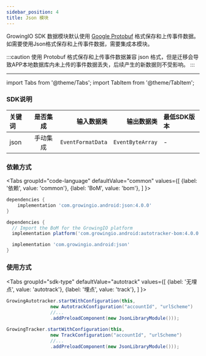 ```yaml
---
sidebar_position: 4
title: Json 模块
---
```


GrowingIO SDK 数据模块默认使用 [Google Protobuf](https://developers.google.cn/protocol-buffers) 格式保存和上传事件数据。如需要使用Json格式保存和上传事件数据，需要集成本模块。

:::caution
使用 Protobuf 格式保存和上传事件数据兼容 json 格式，但是迁移会导致APP本地数据库内未上传的事件数据丢失，后续产生的新数据则不受影响。
:::

--------
import Tabs from '@theme/Tabs';
import TabItem from '@theme/TabItem';

### SDK说明
| 关键词   | 是否集成|  输入数据类 | 输出数据类 | 最低SDK版本 |
| :------- | :------:   | --:|  ---:| :---|
| json  | 手动集成 | `EventFormatData` | `EventByteArray` | - |

### 依赖方式
<Tabs
  groupId="code-language"
  defaultValue="common"
  values={[
    {label: '依赖', value: 'common'},
    {label: 'BoM', value: 'bom'},
  ]
}>

<TabItem value="common">

```groovy
dependencies {
	implementation 'com.growingio.android:json:4.0.0'
}
```
</TabItem>

<TabItem value="bom">

```groovy
dependencies {
  // Import the BoM for the GrowingIO platform
  implementation platform('com.growingio.android:autotracker-bom:4.0.0')

  implementation 'com.growingio.android:json'
}
```

</TabItem>
</Tabs>

### 使用方式

<Tabs groupId="sdk-type"
  defaultValue="autotrack"
  values={[
    {label: '无埋点', value: 'autotrack'},
    {label: '埋点', value: 'track'},
  ]
}>

<TabItem value="autotrack">

```java
GrowingAutotracker.startWithConfiguration(this,
                new AutotrackConfiguration("accountId", "urlScheme")
                //...
                .addPreloadComponent(new JsonLibraryModule()));
```

</TabItem>
<TabItem value="track">

```java
GrowingTracker.startWithConfiguration(this,
                new TrackConfiguration("accountId", "urlScheme")
                //...
                .addPreloadComponent(new JsonLibraryModule()));
```

</TabItem>
</Tabs>